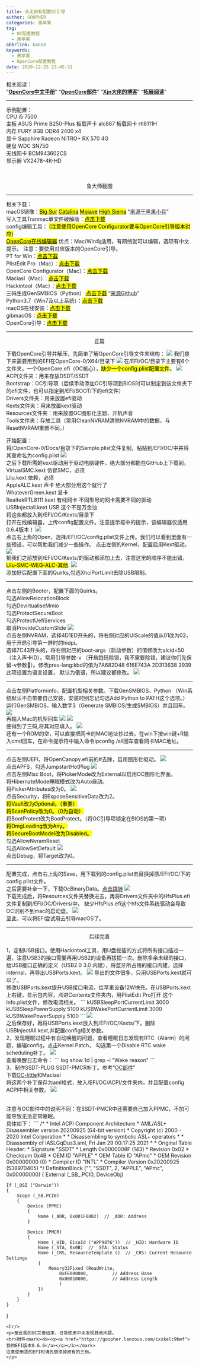 ```yaml
---
title: 从无到有配置OC引导
author: GOOPHER
categories: 黑苹果
tag:
  - OC配置教程
  - 黑苹果
abbrlink: 64658
keywords:
  - 黑苹果
  - OpenCore配置教程
date: 2020-12-25 23:45:31
---
```

<p>相关阅读：
<br><q><a href="https://oc.skk.moe/7-kernel.html"><b>OpenCore中文手册</b></a></q>
<q><a href="https://ocbook.tlhub.cn"><b>OpenCore部件</b></a></q>
<q><a href="https://blog.xjn819.com/post/opencore-guide.html"><b>Xjn大佬的博客</b></a></q>
<q><a href="https://goopher97.github.io/links/"><b>拓展阅读</b></a></q>
</p>
<hr/>
<p>示例配置：
<br>CPU i5 7500
<br>主板 ASUS Prime B250-Plus 板载声卡 alc887 板载网卡 rtl8111H
<br>内存 FURY 8GB DDR4 2400 x4
<br>显卡 Sapphire Radeon NITRO+ RX 570 4G
<br>硬盘 WDC SN750
<br>无线网卡 BCM943602CS
<br>显示器 VX2478-4K-HD</p>
<br/><div style="text-align:center">
<img alt="" src="https://cdn.jsdelivr.net/gh/Goopher97/tuchuang@master/img/62D312F18506E8EA800DEE4E271C2118.jpg"/>
</div>
<br><div style="text-align:center">鲁大师截图</div>
<hr/>
<p>相关下载：
<br>macOS镜像：<a href="https://cloud.189.cn/t/E7rAZbzqU36v"><mark>Big Sur</mark></a> <a href="https://cloud.189.cn/t/jm6FJfmUVrue"><mark>Catalina</mark></a> 
  <a href="https://cloud.189.cn/t/meMjayvyArUb"><mark>Mojave</mark></a> 
  <a href="https://cloud.189.cn/t/BVBBVjna2uMb"><mark>High Sierra</mark></a> 
  <q><a href="https://blog.daliansky.net/">来源于黑果小兵</a></q>
<br>写入工具Tranmac单文件破解版：<a href="https://goopher.lanzous.com/iJqvnjo4zuh"><mark>点击下载</mark></a>
<br>config编辑工具： <mark>(注意使用OpenCore Configurator要与OpenCore引导版本对应)</mark>
<br><a href="https://galada.gitee.io/opencoreconfiguratoronline/"><mark>OpenCore在线编辑器</mark></a> 优点：Mac/Win均适用，有网络就可以编辑，选项有中文提示。 
注意：要使用对应版本的OpenCore引导。
<br>PT for Win：<a href="https://goopher.lanzous.com/iU3KEjqbdih"><mark>点击下载</mark></a>
<br>PlistEdit Pro（Mac）：<a href="https://www.macwk.com/soft/plistedit"><mark>点击下载</mark></a>
<br>OpenCore Configurator（Mac）：<a href="https://www.macwk.com/soft/opencore-configurator"><mark>点击下载</mark></a>
<br>Maciasl（Mac）：<a href="https://goopher.lanzous.com/iwUXQjqb40f"><mark>点击下载</mark></a>
<br>Hackintool（Mac）：<a href="https://www.macwk.com/soft/hackintool"><mark>点击下载</mark></a>
<br>三码生成GenSMBIOS（Python）:<a href="https://goopher.lanzous.com/iPhadjqb0sj"><mark>点击下载</mark></a>
<q><a href="https://github.com/corpnewt/GenSMBIOS https://goopher.lanzous.com/iPhadjqb0sj">来源Github</a></q>
<br>Python3.7（Win7及以上系统）：<a href="https://goopher.lanzous.com/iwBVAjqbnkj"><mark>点击下载</mark></a>
<br>macOS在线安装：<a href="https://goopher.lanzous.com/in6qQjpqikd"><mark>点击下载</mark></a>
<br>gibmacOS：<a href="https://goopher.lanzous.com/inllUjqblyb"><mark>点击下载</mark></a>
<br>OpenCore引导：<a href="https://github.com/acidanthera/OpenCorePkg/releases"><mark>点击下载</mark></a>
</p>
<hr/><div style="text-align:center">正篇</div>
<p>下载OpenCore引导并解压，先简单了解OpenCore引导文件夹结构：
<img alt=" " src="https://cdn.jsdelivr.net/gh/Goopher97/tuchuang@master/img/B7BDF378-C887-4D60-9AD6-C0274BE0EEEA.png"/>
我们接下来需要用到的EFI在OpenCore-0/X64/目录下
<img alt=" " src="https://cdn.jsdelivr.net/gh/Goopher97/tuchuang@master/img/QQ20201226-185540@2x.png"/>
在/EFI/OC/目录下主要有6个文件夹，一个OpenCore.efi（OC核心），<mark>缺少一个config.plist配置文件</mark>。
<img alt=" " src="https://cdn.jsdelivr.net/gh/Goopher97/tuchuang@master/img/QQ20201226-190144@2x.png"/>
<br>ACPI文件夹：用来存放DSDT/SSDT
<br>Bootstrap：OC引导项（后续手动添加OC引导项到BIOS时可以制定到该文件夹下的efi文件，也可以指定到/EFI/BOOT/下的efi文件）
<br>Drivers文件夹：用来放置efi驱动
<br>Kexts文件夹：用来放置kext驱动
<br>Resources文件夹：用来放置OC图形化主题、开机声音
<br>Tools文件夹：存放工具（常用CleanNVRAM清除NVRAM中的数据，与ResetNVRAM重置不同。）
</p>
<p>开始配置：
<br>将/OpenCore-0/Docs/目录下的Sample.plist文件复制，粘贴到/EFI/OC/中并将其重命名为config.plist
<img alt=" " src="https://cdn.jsdelivr.net/gh/Goopher97/tuchuang@master/img/QQ20201226-192320@2x.png"/>
<br>之后下载所需的kext驱动用于驱动电脑硬件，绝大部分都能在GitHub上下载到。
<br>VirtualSMC.kext 仿冒SMC，必须
<br>Lilu.kext 依赖，必须
<br>AppleALC.kext 声卡 绝大部分用这个就行了
<br>WhateverGreen.kext 显卡
<br>RealtekRTL8111.kext 有线网卡 不同型号的网卡需要不同的驱动
<br>USBInjectall.kext USB 这个不是万金油
<br>将这些都放入到/EFI/OC/Kexts/目录下
<br>打开在线编辑器，上传config配置文件。注意提示框中的提示，该编辑器仅适用0.6.4版本！
<img alt=" " src="https://cdn.jsdelivr.net/gh/Goopher97/tuchuang@master/img/QQ20201226-193613@2x.png"/>
<br>点击右上角的Open，选择/EFI/OC/config.plist文件上传。我们可以看到里面有一些预设，可以帮助我们减少一些操作。
点击左侧的Kernel，配置启用Kext驱动。
<img alt=" " src="https://cdn.jsdelivr.net/gh/Goopher97/tuchuang@master/img/QQ20201226-194310@2x.png"/>
<br>把我们之前放到/EFI/OC/Kexts/的驱动都添加上去，注意这里的顺序不能出错，<mark>Lilu-SMC-WEG-ALC-其他</mark>.
<img alt=" " src="https://cdn.jsdelivr.net/gh/Goopher97/tuchuang@master/img/QQ20201226-194829@2x.png"/>
<br>添加好后配置下面的Quirks,勾选XhciPortLimit去除USB限制。
</p>
<hr/>
<p>点击左侧的Booter，配置下面的Quirks。
<br>勾选AllowRelocationBlock
<br>勾选DevirtualiseMmio
<br>勾选ProtectSecureBoot
<br>勾选ProtectUefiServices
<br>取消ProvideCustomSlide
<img alt=" " src="https://cdn.jsdelivr.net/gh/Goopher97/tuchuang@master/img/QQ20201226-200242@2x.png"/>
<br>点击左侧NVRAM，选择4D1ED开头的，将右侧对应的UIScale的值从01改为02，用于开启引导第一屏时的hidpi。
<br>选择7C43开头的，将右侧对应的boot-args（启动参数）的值修改为alcid=50（注入声卡ID）。常用引导参数-v
（开启跑码除错，我不需要除错，建议你们先保留-v参数🤫）。修改prev-lang:kbd的值为7A682D48 616E743A 2D313638 3939 此项设置为语言设置，
默认为俄语，所以建议都修改。
<img alt=" " src="https://cdn.jsdelivr.net/gh/Goopher97/tuchuang@master/img/QQ20201226-201657@2x.png"/>
</p>
<hr/>
<p>点击左侧Platforminfo，配置机型相关参数。下载GenSMBIOS、Python
（Win系统默认不自带要自己安装，安装时别忘记勾选Add Python to PATH这个选项。）
运行GenSMBIOS，输入数字3（Generate SMBIOS/生成SMBIOS）并且回车。
<img alt=" " src="https://cdn.jsdelivr.net/gh/Goopher97/tuchuang@master/img/QQ20201226-202804@2x.png"/>
<br>再输入Mac的机型回车
<img alt=" " src="https://cdn.jsdelivr.net/gh/Goopher97/tuchuang@master/img/QQ20201226-203052@2x.png"/>
<img alt=" " src="https://cdn.jsdelivr.net/gh/Goopher97/tuchuang@master/img/QQ20201226-203100@2x.png"/>
<br>便得到了三码,将其对应填入。
<img alt=" " src="https://cdn.jsdelivr.net/gh/Goopher97/tuchuang@master/img/QQ20201226-203537@2x.png"/>
<br>还有一个ROM的空，可以直接把网卡的MAC地址抄过去。在win下按win键+R输入cmd回车，在命令提示符中输入命令ipconfig /all回车查看网卡MAC地址。
</p>
<hr/>
<p>点击左侧UEFI，将OpenCanopy.efi前的#去除，启用图形化驱动。
<img alt=" " src="https://cdn.jsdelivr.net/gh/Goopher97/tuchuang@master/img/QQ20201226-204600@2x.png"/>
<br>点击APFS，勾选JumpstartHotPlug
<img alt=" " src="https://cdn.jsdelivr.net/gh/Goopher97/tuchuang@master/img/QQ20201226-204810@2x.png"/>
<br>点击左侧Misc Boot，将PickerMode改为External以启用OC图形化界面。
<br>将HibernateMode睡眠模式改为Auto自动。
<br>将PickerAttributes改为0。
<img alt=" " src="https://cdn.jsdelivr.net/gh/Goopher97/tuchuang@master/img/QQ20201226-205431@2x.png"/>
<br>点击Security，将ExposeSensitiveData改为2。
<br><mark>将Vault改为Optional。（重要）</mark>
<br><mark>将ScanPolicy改为0。（0为自动）</mark>
<br>将BootProtect改为BootProtect。（将OC引导项锁定在BIOS的第一项）
<br><mark>将DmgLoading改为Any。</mark>
<br><mark>将SecureBootModel改为Disabled。</mark>
<br>勾选AllowNvramReset
<br>勾选AllowSetDefault 
<img alt=" " src="https://cdn.jsdelivr.net/gh/Goopher97/tuchuang@master/img/QQ20201226-210302@2x.png"/>
<br>点击Debug，将Target改为0。
</p>
<hr/>
<p>配置完成，点击右上角的Save，用下载到的config.plist去替换掉原/EFI/OC/下的config.plist文件。
<br>之后需要补全一下，下载OcBinaryData。<a href="https://github.com/acidanthera/OcBinaryData">点击跳转</a>
<img alt=" " src="https://cdn.jsdelivr.net/gh/Goopher97/tuchuang@master/img/QQ20201226-211133@2x.png"/>
<br>下载完成后，将Resources文件夹替换进去，再将Drivers文件夹中的HfsPlus.efi文件复制到/EFI/OC/Drivers/中。
缺少HfsPlus.efi这个hfs文件系统驱动会导致OC识别不到mac的启动盘。
<img alt=" " src="https://cdn.jsdelivr.net/gh/Goopher97/tuchuang@master/img/QQ20201226-211505@2x.png"/>
<br>至此，可以将EFI尝试用去引导macOS了。
</p>
<hr/>
<p><div style="text-align:center">后续完善</div>
<br>1，定制USB接口。使用Hackintool工具，用U盘拔插的方式将所有接口插过一遍，注意USB3的接口需要再用USB2的设备再拔插一次。删除多余未绿的接口，
给USB接口正确的定义（USB2.0 3.0 内建），将蓝牙所占用的接口内建，选择internal，再导出USBPorts.kext。
<img alt=" " src="https://cdn.jsdelivr.net/gh/Goopher97/tuchuang@master/img/QQ20201226-212245@2x.png"/>
导出的文件很多，只用USBPorts.kext就可以了。
<br>修改USBPorts.kext提升USB接口电流，给苹果设备12W快充。在USBPorts.kext上右键，显示包内容，点进Contents文件夹内，用PlistEdit Pro打开
这个Info.plist文件，修改电流相关。
```
<key>kUSBSleepPortCurrentLimit</key>
<integer>3000</integer>
<key>kUSBSleepPowerSupply</key>
<integer>5100</integer>
<key>kUSBWakePortCurrentLimit</key>
<integer>3000</integer>
<key>kUSBWakePowerSupply</key>
<integer>5100</integer>
```
<img src="https://cdn.jsdelivr.net/gh/Goopher97/tuchuang@master/img/QQ20201226-213002@2x.png"/>
<br>之后保存好，再将USBPorts.kext放入到/EFI/OC/Kexts/下。删除USBInjectAll.kext,并配置config相关参数。
<br>2，发现睡眠过程中有自动唤醒的问题，查看睡眠日志发现有RTC（Alarm）的问题，编辑config，点击Kernel Patch，
勾选第一个Disable RTC wake scheduling补丁。
<img src="https://cdn.jsdelivr.net/gh/Goopher97/tuchuang@master/img/QQ20201226-213820@2x.png"/>
<br>查看唤醒日志命令：
```
log show 1d | grep -i "Wake reason"
```
<br>3，制作SSDT-PLUG SSDT-PMCR补丁。参考<q><a href="https://ocbook.tlhub.cn">OC部件</a></q>
<br>下载<a href="https://github.com/daliansky/OC-little">OC-little</a>和Maciasl
<br>将这两个补丁保存为aml格式，放入/EFI/OC/ACPI/文件夹内，并且配置config ACPI中相关参数。
<img src="https://cdn.jsdelivr.net/gh/Goopher97/tuchuang@master/img/QQ20201226-215445@2x.png"/>
</p>
<br>注意与OC部件中的说明不同：在SSDT-PMCR中还需要自己加入PPMC，不加可能导致无法正常睡眠。
<br>具体如下：
```
/*
 * Intel ACPI Component Architecture
 * AML/ASL+ Disassembler version 20200925 (64-bit version)
 * Copyright (c) 2000 - 2020 Intel Corporation
 * 
 * Disassembling to symbolic ASL+ operators
 *
 * Disassembly of iASLGqDus3.aml, Fri Jan 29 00:17:25 2021
 *
 * Original Table Header:
 *     Signature        "SSDT"
 *     Length           0x0000008F (143)
 *     Revision         0x02
 *     Checksum         0x4B
 *     OEM ID           "APPLE"
 *     OEM Table ID     "APmc"
 *     OEM Revision     0x00000000 (0)
 *     Compiler ID      "INTL"
 *     Compiler Version 0x20200925 (538970405)
 */
DefinitionBlock ("", "SSDT", 2, "APPLE", "APmc", 0x00000000)
{
    External (_SB_.PCI0, DeviceObj)

    If (_OSI ("Darwin"))
    {
        Scope (_SB.PCI0)
        {
            Device (PPMC)
            {
                Name (_ADR, 0x001F0002)  // _ADR: Address
            }

            Device (PMCR)
            {
                Name (_HID, EisaId ("APP9876"))  // _HID: Hardware ID
                Name (_STA, 0x0B)  // _STA: Status
                Name (_CRS, ResourceTemplate ()  // _CRS: Current Resource Settings
                {
                    Memory32Fixed (ReadWrite,
                        0xFE000000,         // Address Base
                        0x00010000,         // Address Length
                        )
                })
            }
        }
    }
}


```
<hr/>
<p>至此我的OC完善结束，日常使用中未发现其他问题。
<br>附件<mark><b><q><a href="https://goopher.lanzous.com/ixxkelc9bmf">我的EFI版本0.6.6</a></q></b></mark> 
注意使用我的EFI时请先替换掉原有的三码。
</p>
